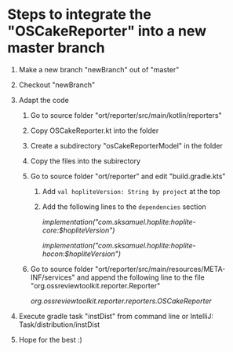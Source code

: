 # Steps to integrate the "OSCakeReporter" into a new master branch

1. Make a new branch "newBranch" out of "master"
2. Checkout "newBranch"
3. Adapt the code
    1. Go to source folder "ort/reporter/src/main/kotlin/reporters"
	2. Copy OSCakeReporter.kt into the folder
	3. Create a subdirectory "osCakeReporterModel" in the folder
	4. Copy the files into the subirectory
	5. Go to source folder "ort/reporter" and edit "build.gradle.kts"
		1. Add `val hopliteVersion: String by project` at the top
		2. Add the following lines to the `dependencies` section
		
			*implementation("com.sksamuel.hoplite:hoplite-core:$hopliteVersion")*
			
			*implementation("com.sksamuel.hoplite:hoplite-hocon:$hopliteVersion")*
	6. Go to source folder "ort/reporter/src/main/resources/META-INF/services" and append the following line to the file "org.ossreviewtoolkit.reporter.Reporter"
	
		*org.ossreviewtoolkit.reporter.reporters.OSCakeReporter*

4. Execute gradle task "instDist" from command line or IntelliJ: Task/distribution/instDist
5. Hope for the best :)

